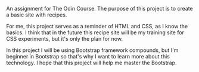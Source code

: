 An assignment for The Odin Course. The purpose of this project is to create a basic site with recipes.

For me, this project serves as a reminder of HTML and CSS, as I know the basics. I think that in the future this recipe site will be my training site for CSS experiments, but it's only the plan for now.

In this project I will be using Bootstrap framework compounds, but I'm beginner in Bootstrap so that's why I want to learn more about this technology. I hope that this project will help me master the Bootstrap.